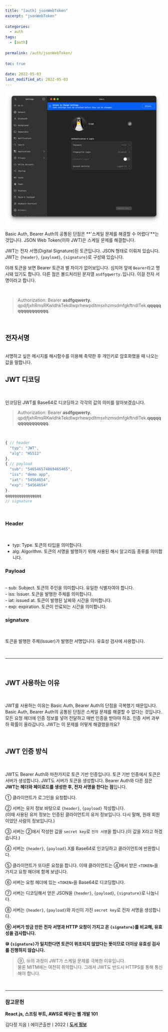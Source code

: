 ```yaml
---
title: "[auth] jsonWebToken"
excerpt: "jsonWebToken"

categories:
  - auth
tags:
  - [auth]

permalink: /auth/jsonWebToken/

toc: true

date: 2022-05-03
last_modified_at: 2022-05-03
---
```


![jsonWebToken](/assets/images/posts_img/jsonWebToken.png)


Basic Auth, Bearer Auth의 공통된 단점은 **'스케일 문제를 해결할 수 어렵다'**는 것입니다. JSON Web Token(이하 JWT)은 스케일 문제를 해결합니다.<br />

JWT는 전자 서명(Digital Signature)된 토큰입니다. JSON 형태로 이뤄져 있습니다. JWT는 `{header}`, `{payload}`, `{signature}`로 구성돼 있습니다.<br />

아래 토큰을 보면 Bearer 토큰과 별 차이가 없어보입니다. 심지어 앞에 `Bearer`라고 명시돼 있기도 합니다. 다른 점은 볼드처리된 문자열 `asdfgqwerty.`입니다. 이걸 전자 서명이라고 합니다.<br />

<br />

>Authorization: Bearer **asdfgqwerty.** qpdjfjxhRmsRKwldhkTekdlwprhewpdltmsxhzmsdmfgkftndlTek.**qqqqqqqqqqqqqqqq.**

<br />


## 전자서명
<br />
서명하고 싶은 메시지를 해시함수를 이용해 축약한 후 개인키로 암호화했을 때 나오는 값을 말합니다.<br />

## JWT 디코딩
<br />

인코딩된 JWT를 Base64로 디코딩하고 각각의 값의 의미를 알아보겠습니다.<br />

>Authorization: Bearer **asdfgqwerty.** qpdjfjxhRmsRKwldhkTekdlwprhewpdltmsxhzmsdmfgkftndlTek.**qqqqqqqqqqqqqqqq.**
 
<br />

```js
{ // header
  "typ": "JWT",
  "alg": "HS512"
},
{ // payload
  "sub": "546546574869465465",
  "iss": "demo app",
  "iat": "54564654",
  "exp": "54564654"
}.
qqqqqqqqqqqqqqqq
// signature
```

<br>

### Header
<br />

- typ: Type. 토큰의 타입을 의미합니다.<br />
- alg: Algorithm. 토큰의 서명을 발행하기 위해 사용된 해시 알고리듬 종류를 의미합니다.<br />

### Payload
<br />
- sub: Subject. 토큰의 주인을 의미합니다. 유일한 식별자여야 합니다.<br />
- iss: Issuer. 토큰을 발행한 주체를 의미합니다.<br />
- iat: issued at. 토큰이 발행된 날짜와 시간을 의미합니다.<br />
- exp: expiration. 토큰이 만료되는 시간을 의미합니다.<br />

### signature
<br />

토큰을 발행한 주체(Issuer)가 발행한 서명입니다. 유효성 검사에 사용합니다.<br />

<br />

---

<br>

## JWT 사용하는 이유
<br />

JWT를 사용하는 이유는 Basic Auth, Bearer Auth의 단점을 극복했기 때문입니다. Basic Auth, Bearer Auth의 공통된 단점은 스케일 문제를 해결할 수 없다는 것입니다. 모든 요청 헤더에 인증 정보를 넣어 전달하고 매번 인증을 받아야 하죠. 인증 서버 과부하 확률이 올라갑니다. JWT는 이 문제를 어떻게 해결했을까요?<br />

<br />

## JWT 인증 방식
<br />

JWT도 Bearer Auth와 마찬가지로 토큰 기반 인증입니다. 토큰 기반 인증에서 토큰은 서버가 생성합니다. JWT도 서버가 토큰을 생성합니다. Bearer Auth와 다른 점은 **JWT는 헤더와 페이로드를 생성한 후, 전자 서명을 한다는 점**입니다.<br />


① 클라이언트가 로그인을 요청합니다.<br />

② 서버는 유저 정보 바탕으로 `{header}`, `{payload}` 작성합니다.<br />
(이때 사용된 유저 정보는 인증된 클라이언트의 유저 정보입니다. 다시 말해, 원래 회원이었던 사람의 정보입니다.)<br />

③ 서버는 ②에서 작성한 값을 `secret key`로 `전자 서명`을 합니다.(이 값을 X라고 하겠습니다.)<br />

④ 서버는 `{header}`, `{payload}`.X를 Base64로 인코딩하고 클라이언트에 반환합니다.<br />

⑤ 클라이언트가 또다른 요청을 합니다. 이때 클라이언트는 ④에서 받은 `<TOKEN>`을 가지고 요청 헤더에 함께 보냅니다.<br />

⑥ 서버는 요청 헤더에 있는 `<TOKEN>`을 Base64로 디코딩합니다.<br />

⑦ 서버는 디코딩해서 얻은 JSON을 `{header}`, `{payload}`, `{signature}`로 나눕니다.<br />

⑧ 서버는 `{header}`, `{payload}`와 자신이 가진 `secret key`로 전자 서명을 생성합니다.<br />

**⑨ 서버가 방금 만든 전자 서명과 HTTP 요청이 가지고 온 `{signature}`를 비교해, 유효성을 검사합니다.**<br />

**⑩ `{signature}`가 일치한다면 토큰이 위조되지 않았다는 뜻이므로 더이상 유효성 검사를 진행하지 않습니다.**<br />


>⑨, ⑩의 과정이 JWT가 스케일 문제를 극복한 이유입니다.<br />
물론 MITM에는 여전히 취약합니다. 그래서 JWT도 반드시 HTTPS를 통해 통신해야 합니다.

<br />



---

### 참고문헌

**React.js, 스프링 부트, AWS로 배우는 웹 개발 101**

김다정 지음ㅣ에이콘출판ㅣ2022ㅣ[**도서 정보**](https://product.kyobobook.co.kr/detail/S000061838547)

